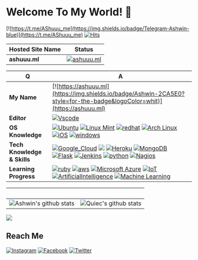# Welcome To My World! 👋
[![https://t.me/AShuuu_me](https://img.shields.io/badge/Telegram-Ashwin-blue)](https://t.me/AShuuu_me)
[![Hits](https://hits.seeyoufarm.com/api/count/incr/badge.svg?url=https://github.com/darkshadee/)](https://github.com/darkshadee)

Hosted Site Name | Status
--- | ---
**ashuuu.ml** | [![ashuuu.ml](https://img.shields.io/website-up-down-green-red/https/ashuuu.ml.svg?style=flat-square)](https://ashuuu.ml/)

Q | A
--- | ---
**My Name**  | [![https://ashuuu.ml](https://img.shields.io/badge/Ashwin-2CA5E0?style=for-the-badge&logoColor=whit)](https://ashuuu.ml)
**Editor**  | [![Vscode](https://img.shields.io/badge/Visual%20Studio%20Code-3366FF?style=for-the-badge&logo=visual-studio-code&logoColor=white)](https://code.visualstudio.com)
**OS Knowledge** | [![Ubuntu](https://img.shields.io/badge/Ubuntu-E95420?style=for-the-badge&logo=ubuntu&logoColor=white)](https://ubuntu.com/) [![Linux Mint](https://img.shields.io/badge/Linux_Mint-87CF3E?style=for-the-badge&logo=linux-mint&logoColor=white)](https://linuxmint.com) [![redhat](https://img.shields.io/badge/Redhat-E70000?style=for-the-badge)](https://www.redhat.com) [![Arch Linux](https://img.shields.io/badge/Arch_Linux-1793D1?style=for-the-badge&logo=arch-linux&logoColor=white)](https://archlinux.org) [![iOS](https://img.shields.io/badge/iOS-000000?style=for-the-badge&logo=ios&logoColor=white)](https://www.apple.com/in/ios) [![windows](https://img.shields.io/badge/Windows-0078D6?style=for-the-badge&logo=windows&logoColor=white)](https://www.microsoft.com)
**Tech Knowledge & Skills**  | [![Google_Cloud](https://img.shields.io/badge/Google_Cloud-4285F4?style=for-the-badge&logo=google-cloud&logoColor=white)](https://cloud.google.com/) [![](https://img.shields.io/badge/Django-0C4B33?style=for-the-badge&logo=django&logoColor=white)](https://www.djangoproject.com) [![Heroku](https://img.shields.io/badge/Heroku-430098?style=for-the-badge&logo=heroku&logoColor=white)](https://www.heroku.com) [![MongoDB](https://img.shields.io/badge/MongoDB-4EA94B?style=for-the-badge&logo=mongodb&logoColor=white)](https://www.mongodb.com) [![Flask](https://img.shields.io/badge/Flask-000000?style=for-the-badge&logo=flask&logoColor=white)](https://flask.palletsprojects.com)  [![Jenkins](https://img.shields.io/badge/Jenkins-669933?style=for-the-badge)](https://www.jenkins.io) [![python](https://img.shields.io/badge/Python-3776AB?style=for-the-badge&logo=python&logoColor=white)](https://www.python.org) [![Nagios](https://img.shields.io/badge/Nagios-CC0066?style=for-the-badge)](https://www.nginx.com)
**Learning Progress** | [![ruby](https://img.shields.io/badge/Ruby-CC342D?style=for-the-badge&logo=ruby&logoColor=white)](https://www.ruby-lang.org) [![aws](https://img.shields.io/badge/Amazon_AWS-F08804?style=for-the-badge&logo=amazon-aws&logoColor=white)](https://aws.amazon.com) [![Microsoft Azure](https://img.shields.io/badge/Microsoft_Azure-2273BA?style=for-the-badge&logo=microsoft-azure&logoColor=white)](https://azure.microsoft.com) [![IoT](https://img.shields.io/badge/IoT-3399FF?style=for-the-badge&logoColor=white)](https://en.wikipedia.org/wiki/Internet_of_things) [![ArtificialIntelligence](https://img.shields.io/badge/Artificial%20Intelligence-FFCC33?style=for-the-badge&logoColor=white)](https://www.google.com/search?q=artificial+intelligence) [![Machine Learning](https://img.shields.io/badge/Machine%20Learning-FF3333?style=for-the-badge&logoColor=white)](https://www.google.com/search?q=Machine+Learning)

 ‏‏‎ ‎| ‏‏‎ ‎
 --- | ---
![Ashwin's github stats](https://github-readme-stats.vercel.app/api?username=darkshadee&show_icons=true&theme=radical&include_all_commits=true) | ![Quiec's github stats](https://github-readme-stats.vercel.app/api/top-langs/?username=darkshadee&theme=radical&layout=compact)


<img src="https://github-readme-streak-stats.herokuapp.com/?user=darkshadee"></img>

## Reach Me
[![Instagram](https://img.shields.io/badge/Instagram-E4405F?style=for-the-badge&logo=instagram&logoColor=white)](https://www.instagram.com/ashuuu_darkshade) [![Facebook](https://img.shields.io/badge/Facebook-1877F2?style=for-the-badge&logo=facebook&logoColor=white)](https://www.facebook.com/AShuuuCruzz) [![Twitter](https://img.shields.io/badge/Twitter-1DA1F2?style=for-the-badge&logo=twitter&logoColor=white)](https://twitter.com/ashwin_cruzz)

